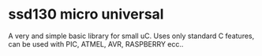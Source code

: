# ssd130 micro universal
A very and simple basic library for small uC. Uses only standard C features, can be used with PIC, ATMEL, AVR, RASPBERRY ecc..
